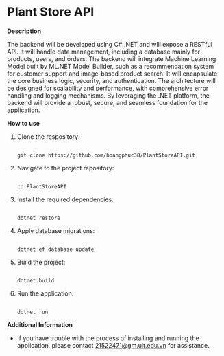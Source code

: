 # Plant Store API

**Description** 

The backend will be developed using C# .NET and will expose a RESTful API. It will handle data management, including a database mainly for products, users, and orders. The backend will integrate Machine Learning Model built by ML.NET Model Builder, such as a recommendation system for customer support and image-based product search. It will encapsulate the core business logic, security, and authentication. The architecture will be designed for scalability and performance, with comprehensive error handling and logging mechanisms. By leveraging the .NET platform, the backend will provide a robust, secure, and seamless foundation for the application.

**How to use**

  1. Clone the respository:

     ```
    
     git clone https://github.com/hoangphuc38/PlantStoreAPI.git
     
     ```
  2. Navigate to the project repository:

     ```
    
     cd PlantStoreAPI
     
     ```
  3. Install the required dependencies:

     ```
    
     dotnet restore
     
     ```
  4. Apply database migrations:

     ```
    
     dotnet ef database update
     
     ```
  5. Build the project:

     ```
    
     dotnet build
     
     ```
    
  6. Run the application:

     ```
    
     dotnet run
     
     ``` 

**Additional Information**

- If you have trouble with the process of installing and running the application, please contact 21522471@gm.uit.edu.vn for assistance.
